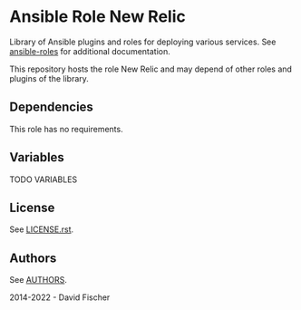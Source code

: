 # Ansible Role New Relic

Library of Ansible plugins and roles for deploying various services.
See [ansible-roles](https://github.com/davidfischer-ch/ansible-roles) for additional documentation.

This repository hosts the role New Relic and may depend of other roles and plugins of the library.

## Dependencies

This role has no requirements.

## Variables

TODO VARIABLES

## License

See [LICENSE.rst](LICENSE.rst).

## Authors

See [AUTHORS](AUTHORS).

2014-2022 - David Fischer
